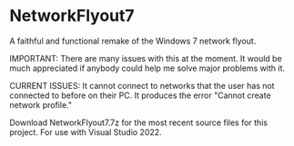 # NetworkFlyout7
A faithful and functional remake of the Windows 7 network flyout.

IMPORTANT: There are many issues with this at the moment.
It would be much appreciated if anybody could help me solve major problems with it.

CURRENT ISSUES:
It cannot connect to networks that the user has not connected to before on their PC. It produces the error "Cannot create network profile."



Download NetworkFlyout7.7z for the most recent source files for this project. For use with Visual Studio 2022.
